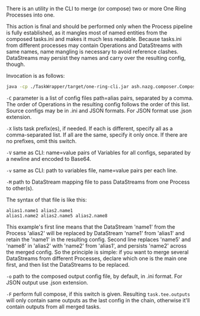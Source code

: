 There is an utility in the CLI to merge (or compose) two or more One Ring Processes into one.

This action is final and should be performed only when the Process pipeline is fully established, as it mangles most of named entities from the composed tasks.ini and makes it much less readable. Because tasks.ini from different processes may contain Operations and DataStreams with same names, name mangling is necessary to avoid reference clashes. DataStreams may persist they names and carry over the resulting config, though.

Invocation is as follows:
```bash
java -cp ./TaskWrapper/target/one-ring-cli.jar ash.nazg.composer.Composer -X spark.meta -C "/path/to/process1.ini=alias1,/path/to/process2.ini=alias2" -o /path/to/process1and2.ini -M /path/to/mapping.file -v /path/to/variables.file -F
```

`-C` parameter is a list of config files path=alias pairs, separated by a comma. The order of Operations in the resulting config follows the order of this list. Source configs may be in .ini and JSON formats. For JSON format use .json extension.

`-X` lists task prefix(es), if needed. If each is different, specify all as a comma-separated list. If all are the same, specify it only once. If there are no prefixes, omit this switch.

`-V` same as CLI: name=value pairs of Variables for all configs, separated by a newline and encoded to Base64.

`-v` same as CLI: path to variables file, name=value pairs per each line.

`-M` path to DataStream mapping file to pass DataStreams from one Process to other(s).

The syntax of that file is like this:
```plaintext
alias1.name1 alias2.name1
alias1.name2 alias2.name5 alias2.name8
```
This example's first line means that the DataStream 'name1' from the Process 'alias2' will be replaced by DataStream 'name1' from 'alias1' and retain the 'name1' in the resulting config. Second line replaces 'name5' and 'name8' in 'alias2' with 'name2' from 'alias1', and persists 'name2' across the merged config. So the principle is simple: if you want to merge several DataStreams from different Processes, declare which one is the main one first, and then list the DataStreams to be replaced.

`-o` path to the composed output config file, by default, in .ini format. For JSON output use .json extension.

`-F` perform full compose, if this switch is given. Resulting `task.tee.outputs` will only contain same outputs as the last config in the chain, otherwise it'll contain outputs from all merged tasks.

